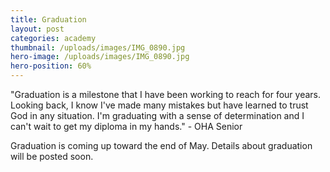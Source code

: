 ```yaml
---
title: Graduation
layout: post
categories: academy
thumbnail: /uploads/images/IMG_0890.jpg
hero-image: /uploads/images/IMG_0890.jpg
hero-position: 60%
---
```

"Graduation is a milestone that I have been working to reach for four years. Looking back, I know I've made many mistakes
but have learned to trust God in any situation. I'm graduating with a sense of determination and I can't wait to get my 
diploma in my hands." - OHA Senior

Graduation is coming up toward the end of May. Details about graduation will be posted soon.
